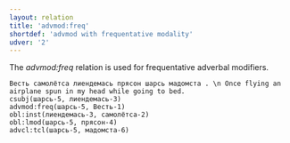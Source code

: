 ```yaml
---
layout: relation
title: 'advmod:freq'
shortdef: 'advmod with frequentative modality'
udver: '2'
---
```


The _advmod:freq_ relation is used for frequentative adverbal modifiers.

~~~ sdparse
Весть самолётса лиендемась прясон шарсь мадомста . \n Once flying an airplane spun in my head while going to bed.
csubj(шарсь-5, лиендемась-3)
advmod:freq(шарсь-5, Весть-1)
obl:inst(лиендемась-3, самолётса-2)
obl:lmod(шарсь-5, прясон-4)
advcl:tcl(шарсь-5, мадомста-6)
~~~

<!-- Interlanguage links updated Po 6. listopadu 2023, 21:42:22 CET -->
